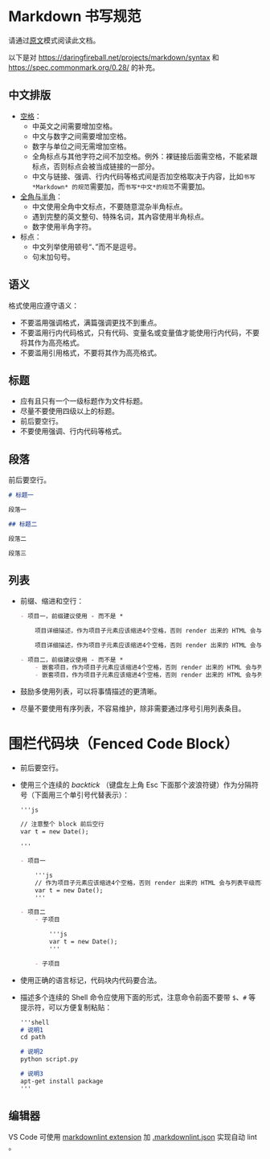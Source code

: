 # Markdown 书写规范

请通过[原文](https://raw.githubusercontent.com/inetfuture/technote/master/markdown/README.md)模式阅读此文档。

以下是对 https://daringfireball.net/projects/markdown/syntax 和 https://spec.commonmark.org/0.28/ 的补充。

## 中文排版

- [空格](https://github.com/mzlogin/chinese-copywriting-guidelines#%E7%A9%BA%E6%A0%BC)：
    - 中英文之间需要增加空格。
    - 中文与数字之间需要增加空格。
    - 数字与单位之间无需增加空格。
    - 全角标点与其他字符之间不加空格。例外：裸链接后面需空格，不能紧跟标点，否则标点会被当成链接的一部分。
    - 中文与链接、强调、行内代码等格式间是否加空格取决于内容，比如`书写 *Markdown* 的规范`需要加，而`书写*中文*的规范`不需要加。
- [全角与半角](https://github.com/mzlogin/chinese-copywriting-guidelines#%E5%85%A8%E8%A7%92%E5%92%8C%E5%8D%8A%E8%A7%92)：
    - 中文使用全角中文标点，不要随意混杂半角标点。
    - 遇到完整的英文整句、特殊名词，其內容使用半角标点。
    - 数字使用半角字符。
- 标点：
    - 中文列举使用顿号“、”而不是逗号。
    - 句末加句号。

## 语义

格式使用应遵守语义：

- 不要滥用强调格式，满篇强调更找不到重点。
- 不要滥用行内代码格式，只有代码、变量名或变量值才能使用行内代码，不要将其作为高亮格式。
- 不要滥用引用格式，不要将其作为高亮格式。

## 标题

- 应有且只有一个一级标题作为文件标题。
- 尽量不要使用四级以上的标题。
- 前后要空行。
- 不要使用强调、行内代码等格式。

## 段落

前后要空行。

```markdown
# 标题一

段落一

## 标题二

段落二

段落三
```

## 列表

- 前缀、缩进和空行：

    ```markdown
    - 项目一，前缀建议使用 - 而不是 *

        项目详细描述，作为项目子元素应该缩进4个空格，否则 render 出来的 HTML 会与列表平级而不是列表项子元素；作为一个段落应该前后各空一行。

        项目详细描述，作为项目子元素应该缩进4个空格，否则 render 出来的 HTML 会与列表平级而不是列表项子元素；作为一个段落应该前后各空一行。

    - 项目二，前缀建议使用 - 而不是 *
        - 嵌套项目，作为项目子元素应该缩进4个空格，否则 render 出来的 HTML 会与列表平级而不是列表项子元素，前后不需要空行。
        - 嵌套项目，作为项目子元素应该缩进4个空格，否则 render 出来的 HTML 会与列表平级而不是列表项子元素，前后不需要空行。
    ```

- 鼓励多使用列表，可以将事情描述的更清晰。
- 尽量不要使用有序列表，不容易维护，除非需要通过序号引用列表条目。

# 围栏代码块（Fenced Code Block）

- 前后要空行。
- 使用三个连续的 *backtick* （键盘左上角 Esc 下面那个波浪符键）作为分隔符号（下面用三个单引号代替表示）：

    ```markdown
    '''js

    // 注意整个 block 前后空行
    var t = new Date();

    '''
    ```

    ```markdown
    - 项目一

        '''js
        // 作为项目子元素应该缩进4个空格，否则 render 出来的 HTML 会与列表平级而不是列表项子元素；作为代码块应该前后各空一行。
        var t = new Date();
        '''

    - 项目二
        - 子项目

            '''js
            var t = new Date();
            '''

        - 子项目
    ```

- 使用正确的语言标记，代码块内代码要合法。
- 描述多个连续的 Shell 命令应使用下面的形式，注意命令前面不要带 `$`、`#` 等提示符，可以方便复制粘贴：

    ```markdown
    '''shell
    # 说明1
    cd path

    # 说明2
    python script.py

    # 说明3
    apt-get install package
    '''
    ```

## 编辑器

VS Code 可使用 [markdownlint extension](https://github.com/DavidAnson/vscode-markdownlint) 加 [.markdownlint.json](.markdownlint.json) 实现自动 lint 。
